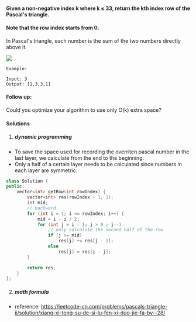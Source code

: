 #### Given a non-negative index k where k ≤ 33, return the kth index row of the Pascal's triangle.

#### Note that the row index starts from 0.


In Pascal's triangle, each number is the sum of the two numbers directly above it.

![](https://upload.wikimedia.org/wikipedia/commons/0/0d/PascalTriangleAnimated2.gif)

```
Example:

Input: 3
Output: [1,3,3,1]
```

#### Follow up:

Could you optimize your algorithm to use only O(k) extra space?

#### Solutions

1. ##### dynamic programming

- To save the space used for recording the overriten pascal number in the last layer, we calculate from the end to the beginning.
- Only a half of a certain layer needs to be calculated since numbers in each layer are symmetric.

```c++
class Solution {
public:
    vector<int> getRow(int rowIndex) {
        vector<int> res(rowIndex + 1, 1);
        int mid;
        // backward
        for (int i = 1; i <= rowIndex; i++) {
            mid = i - i / 2;
            for (int j = i - 1; j > 0 ; j--)
                // only calculate the second half of the row
                if (j >= mid)
                    res[j] += res[j - 1];
                else
                    res[j] = res[i - j];
        }

        return res;
    }
};
```

2. ##### math formula

- reference: https://leetcode-cn.com/problems/pascals-triangle-ii/solution/xiang-xi-tong-su-de-si-lu-fen-xi-duo-jie-fa-by--28/